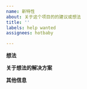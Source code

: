 ```yaml
---
name: 新特性
about: 关于这个项目的的建议或想法
title: ''
labels: help wanted
assignees: hotbaby

---
```


**想法**

**关于想法的解决方案**

**其他信息**
